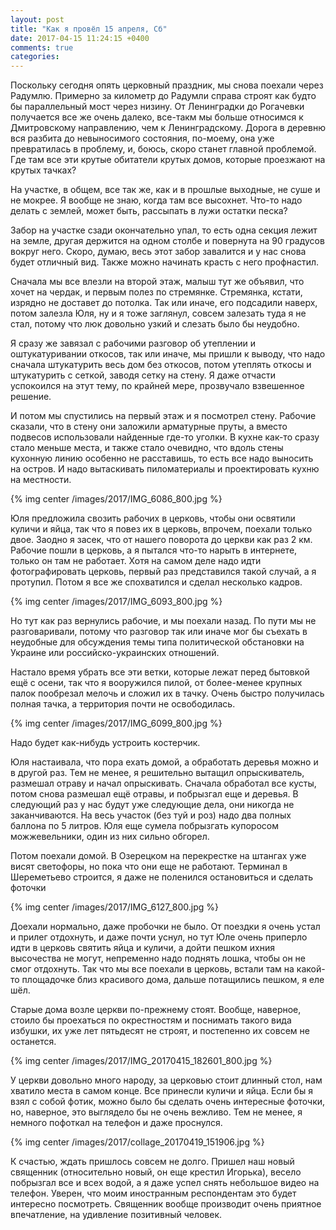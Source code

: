 ```yaml
---
layout: post
title: "Как я провёл 15 апреля, Сб"
date: 2017-04-15 11:24:15 +0400
comments: true
categories: 
---
```

Поскольку сегодня опять церковный праздник, мы снова поехали через Радумлю. Примерно за километр до Радумли справа строят как будто бы параллельный мост через низину. От Ленинградки до Рогачевки получается все же очень далеко, все-такм мы больше относимся к Дмитровскому направлению, чем к Ленинградскому. Дорога в деревню вся разбита до невыносимого состояния, по-моему, она уже превратилась в проблему, и, боюсь, скоро станет главной проблемой. Где там все эти крутые обитатели крутых домов, которые проезжают на крутых тачках?

На участке, в общем, все так же, как и в прошлые выходные, не суше и не мокрее. Я вообще не знаю, когда там все высохнет. Что-то надо делать с землей, может быть, рассыпать в лужи остатки песка? 

Забор на участке сзади окончательно упал, то есть одна секция лежит на земле, другая держится на одном столбе и повернута на 90 градусов вокруг него. Скоро, думаю, весь этот забор завалится и у нас снова будет отличный вид. Также можно начинать красть с него профнастил.

Сначала мы все влезли на второй этаж, малыш тут же объявил, что хочет на чердак, и первым полез по стремянке. Стремянка, кстати, изрядно не доставет до потолка. Так или иначе, его подсадили наверх, потом залезла Юля, ну и я тоже заглянул, совсем залезать туда я не стал, потому что люк довольно узкий и слезать было бы неудобно.

Я сразу же завязал с рабочими разговор об утеплении и оштукатуривании откосов, так или иначе, мы пришли к выводу, что надо сначала штукатурить весь дом без откосов, потом утеплять откосы и штукатурить с сеткой, заводя сетку на стену. Я даже отчасти успокоился на этут тему, по крайней мере, прозвучало взвешенное решение.

И потом мы спустились на первый этаж и я посмотрел стену. Рабочие сказали, что в стену они заложили арматурные пруты, а вместо подвесов использовали найденные где-то уголки. В кухне как-то сразу стало меньше места, и также стало очевидно, что вдоль стены кухонную линию особенно не расставишь, то есть все надо выносить на остров. И надо вытаскивать пиломатериалы и проектировать кухню на местности.

{% img center /images/2017/IMG_6086_800.jpg %}

Юля предложила свозить рабочих в церковь, чтобы они освятили куличи и яйца, так что я повез их в церковь, впрочем, поехали только двое. Заодно я засек, что от нашего поворота до церкви как раз 2 км. Рабочие пошли в церковь, а я пытался что-то нарыть в интернете, только он там не работает. Хотя на самом деле надо идти фотографировать церковь, первый раз представился такой случай, а я протупил. Потом я все же спохватился и сделал несколько кадров.

{% img center /images/2017/IMG_6093_800.jpg %}

Но тут как раз вернулись рабочие, и мы поехали назад. По пути мы не разговаривали, потому что разговор так или иначе мог бы съехать в неудобные для обсуждения темы типа политической обстановки на Украине или российско-украинских отношений.

Настало время убрать все эти ветки, которые лежат перед бытовкой ещё с осени, так что я вооружился пилой, от более-менее крупных палок пообрезал мелочь и сложил их в тачку. Очень быстро получилась полная тачка, а территория почти не освободилась.

{% img center /images/2017/IMG_6099_800.jpg %}

Надо будет как-нибудь устроить костерчик.

Юля настаивала, что пора ехать домой, а обработать деревья можно и в другой раз. Тем не менее, я решительно вытащил опрыскиватель, размешал отраву и начал опрыскивать. Сначала обработал все кусты, потом снова размешал ещё отравы, и побрызгал еще и деревья. В следующий раз у нас будут уже следующие дела, они никогда не заканчиваются. На весь участок (без туй и роз) надо два полных баллона по 5 литров. Юля еще сумела побрызгать купоросом можжевельники, один из них сильно обгорел.

Потом поехали домой. В Озерецком на перекрестке на штангах уже висят светофоры, но пока что они еще не работают. Терминал в Шереметьево строится, я даже не поленился остановиться и сделать фоточки

{% img center /images/2017/IMG_6127_800.jpg %}

Доехали нормально, даже пробочки не было. От поездки я очень устал и прилег отдохнуть, и даже почти уснул, но тут Юле очень приперло идти в церковь святить яйца и куличи, а дойти пешком ихния высочества не могут, непременно надо поднять лошка, чтобы он не смог отдохнуть. Так что мы все поехали в церковь, встали там на какой-то площадочке близ красивого дома, дальше потащились пешком, я еле шёл.

Старые дома возле церкви по-прежнему стоят. Вообще, наверное, стоило бы проехаться по окрестностям и поснимать такого вида избушки, их уже лет пятьдесят не строят, и постепенно их совсем не останется. 

{% img center /images/2017/IMG_20170415_182601_800.jpg %}

У церкви довольно много народу, за церковью стоит длинный стол, нам хватило места в самом конце. Все принесли куличи и яйца. Если бы я взял с собой фотик, можно было бы сделать очень интересные фоточки, но, наверное, это выглядело бы не очень вежливо. Тем не менее, я немного пофоткал на телефон и даже проснулся.

{% img center /images/2017/collage_20170419_151906.jpg %}

К счастью, ждать пришлось совсем не долго. Пришел наш новый священник (относительно новый, он еще крестил Игорька), весело побрызгал все и всех водой, а я даже успел снять небольшое видео на телефон. Уверен, что моим иностранным респондентам это будет интересно посмотреть. Священник вообще производит очень приятное впечатление, на удивление позитивный человек.